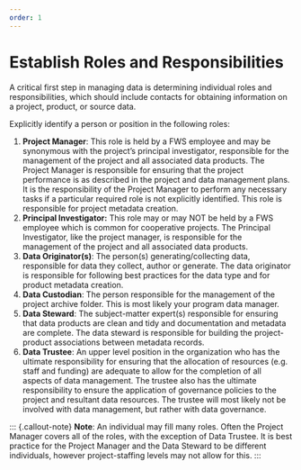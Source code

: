 ```yaml
---
order: 1
---
```


# Establish Roles and Responsibilities

A critical first step in managing data is determining individual roles and responsibilities, which should include contacts for obtaining information on a project, product, or source data.

Explicitly identify a person or position in the following roles:

1. **Project Manager**: This role is held by a FWS employee and may be synonymous with the project’s principal investigator, responsible for the management of the project and all associated data products. The Project Manager is responsible for ensuring that the project performance is as described in the project and data management plans. It is the responsibility of the Project Manager to perform any necessary tasks if a particular required role is not explicitly identified. This role is responsible for project metadata creation.
2. **Principal Investigator:** This role may or may NOT be held by a FWS employee which is common for cooperative projects.  The Principal Investigator, like the project manager, is responsible for the management of the project and all associated data products.
3. **Data Originator(s)**: The person(s) generating/collecting data, responsible for data they collect, author or generate. The data originator is responsible for following best practices for the data type and for product metadata creation.
4. **Data Custodian**: The person responsible for the management of the project archive folder.  This is most likely your program data manager.&#x20;
5. **Data Steward**: The subject-matter expert(s) responsible for ensuring that data products are clean and tidy and documentation and metadata are complete. The data steward is responsible for building the project-product associations between metadata records.
6. **Data Trustee**: An upper level position in the organization who has the ultimate responsibility for ensuring that the allocation of resources (e.g. staff and funding) are adequate to allow for the completion of all aspects of data management. The trustee also has the ultimate responsibility to ensure the application of governance policies to the project and resultant data resources. The trustee will most likely not be involved with data management, but rather with data governance.


::: {.callout-note}
**Note**: An individual may fill many roles. Often the Project Manager covers all of the roles, with the exception of Data Trustee. It is best practice for the Project Manager and the Data Steward to be different individuals, however project-staffing levels may not allow for this.
:::
